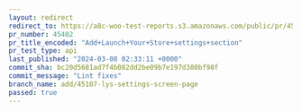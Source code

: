 ```yaml
---
layout: redirect
redirect_to: https://a8c-woo-test-reports.s3.amazonaws.com/public/pr/45402/api/index.html
pr_number: 45402
pr_title_encoded: "Add+Launch+Your+Store+settings+section"
pr_test_type: api
last_published: "2024-03-08 02:33:11 +0000"
commit_sha: bc20d5681ad7f4b082dd2be09b7e197d380bf98f
commit_message: "Lint fixes"
branch_name: add/45107-lys-settings-screen-page
passed: true
---
```

